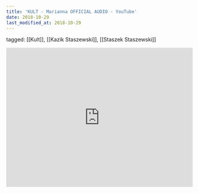 ```yaml
---
title: 'KULT - Marianna OFFICIAL AUDIO - YouTube'
date: 2018-10-29
last_modified_at: 2018-10-29
---
```

tagged: [[Kult]], [[Kazik Staszewski]], [[Staszek Staszewski]]
<iframe allow="accelerometer; autoplay; clipboard-write; encrypted-media; gyroscope; picture-in-picture" allowfullscreen="" frameborder="0" height="375" id="youtube_iframe" src="https://www.youtube.com/embed/vyshGN14uBM?feature=oembed&amp;enablejsapi=1&amp;origin=https://safe.txmblr.com&amp;wmode=opaque" width="500"></iframe>
